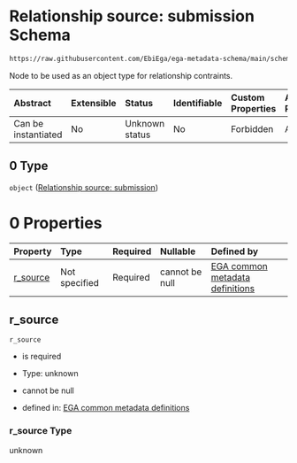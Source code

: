 # Relationship source: submission Schema

```txt
https://raw.githubusercontent.com/EbiEga/ega-metadata-schema/main/schemas/EGA.submission.json#/properties/submission_relationships/items/allOf/1/anyOf/0/allOf/1/anyOf/0
```

Node to be used as an object type for relationship contraints.

| Abstract            | Extensible | Status         | Identifiable | Custom Properties | Additional Properties | Access Restrictions | Defined In                                                                           |
| :------------------ | :--------- | :------------- | :----------- | :---------------- | :-------------------- | :------------------ | :----------------------------------------------------------------------------------- |
| Can be instantiated | No         | Unknown status | No           | Forbidden         | Allowed               | none                | [EGA.submission.json\*](../../../schemas/EGA.submission.json "open original schema") |

## 0 Type

`object` ([Relationship source: submission](ega-12-definitions-relationship-source-submission.md))

# 0 Properties

| Property               | Type          | Required | Nullable       | Defined by                                                                                                                                                                                                                                                               |
| :--------------------- | :------------ | :------- | :------------- | :----------------------------------------------------------------------------------------------------------------------------------------------------------------------------------------------------------------------------------------------------------------------- |
| [r\_source](#r_source) | Not specified | Required | cannot be null | [EGA common metadata definitions](ega-12-definitions-relationship-source-submission-properties-r_source.md "https://raw.githubusercontent.com/EbiEga/ega-metadata-schema/main/schemas/EGA.common-definitions.json#/definitions/r-source-submission/properties/r_source") |

## r\_source



`r_source`

*   is required

*   Type: unknown

*   cannot be null

*   defined in: [EGA common metadata definitions](ega-12-definitions-relationship-source-submission-properties-r_source.md "https://raw.githubusercontent.com/EbiEga/ega-metadata-schema/main/schemas/EGA.common-definitions.json#/definitions/r-source-submission/properties/r_source")

### r\_source Type

unknown
